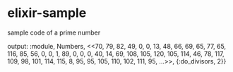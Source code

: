 # elixir-sample
sample code of a prime number

output: 
:module, Numbers,
 <<70, 79, 82, 49, 0, 0, 13, 48, 66, 69, 65, 77, 65, 116, 85, 56, 0, 0, 1, 89,
   0, 0, 0, 40, 14, 69, 108, 105, 120, 105, 114, 46, 78, 117, 109, 98, 101, 114,
   115, 8, 95, 95, 105, 110, 102, 111, 95, ...>>, {:do_divisors, 2}}
